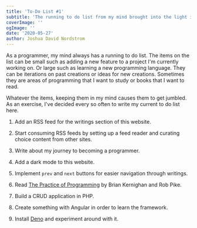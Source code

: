 ```yaml
---
title: 'To-Do List #1'
subtitle: 'The running to do list from my mind brought into the light in writing.'
coverImage: ''
ogImage: ''
date: '2020-05-27'
author: Joshua David Nordstrom
---
```


As a programmer, my mind always has a running to do list. The items on the list can be small such as adding a new feature to a project I'm currently working on. Or large such as learning a new programming language. They can be iterations on past creations or ideas for new creations. Sometimes they are areas of programming that I want to study or books that I want to read.

Whatever the items, keeping them in my mind causes them to get jumbled. As an exercise, I've decided every so often to write my current to do list here.

1. Add an RSS feed for the writings section of this website.

2. Start consuming RSS feeds by setting up a feed reader and curating choice content from other sites.

3. Write about my journey to becoming a programmer.

4. Add a dark mode to this website.

5. Implement `prev` and `next` buttons for easier navigation through writings.

6. Read [The Practice of Programming](https://www.goodreads.com/book/show/1032758.The_Practice_of_Programming) by Brian Kernighan and Rob Pike.

7. Build a CRUD application in PHP.

8. Create something with Angular in order to learn the framework.

9. Install [Deno](https://deno.land/) and experiment around with it.
